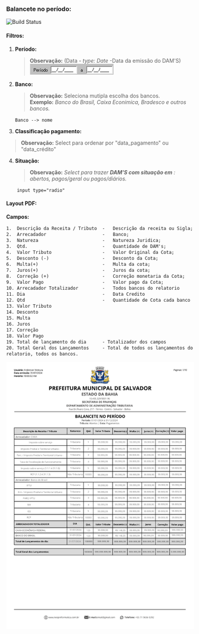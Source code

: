 ### **Balancete no período:**
![Build Status](https://travis-ci.org/joemccann/dillinger.svg?branch=master)
####    Filtros:
1.  **Período:** 
    >**Observação:** (Data - *type: Date* -Data da emissão do DAM'S) <br>
    ![alt text](Fotos/image.png)

2.  **Banco:**
    >**Observação:** Seleciona mutipla escolha dos bancos.<br>
    **Exemplo:** *Banco do Brasil, Caixa Econimica, Bradesco e outros bancos.*<br>
    ```
    Banco --> nome 
    ``` 

3. **Classificação pagamento:**
> **Observação:** Select para ordenar por "data_pagamento" ou "data_crédito"

4.  **Situação:**
    >**Observação:** *Select para trazer **DAM'S com situação em** :  abertos, pagos/geral ou pagos/diários.*

```
    input type="radio" 

```
 
####   Layout PDF:
**Campos:** 
 ```
1.  Descrição da Receita / Tributo  -   Descrição da receita ou Sigla;
2.  Arrecadador                     -   Banco;
3.  Natureza                        -   Natureza Juridica; 
3.  Qtd.                            -   Quantidade de DAM's;
4.  Valor Tributo                   -   Valor Original da Cota; 
5.  Desconto (-)                    -   Desconto da Cota;
6.  Multa(+)                        -   Multa da cota;
7.  Juros(+)                        -   Juros da cota;
8.  Correção (+)                    -   Correção monetaria da Cota;
9.  Valor Pago                      -   Valor pago da Cota;
10. Arrecadador Totalizador         -   Todos bancos do relatorio
11. Dia                             -   Data Credito
12. Qtd                             -   Quantidade de Cota cada banco
13. Valor Tributo                   
14. Desconto    
15. Multa
16. Juros 
17. Correção
18. Valor Pago
19. Total de lançamento do dia      - Totalizador dos campos 
20. Total Geral dos Lançamentos     - Total de todos os lançamentos do relatorio, todos os bancos. 
```
![alt text](/Fotos/balancete.png)